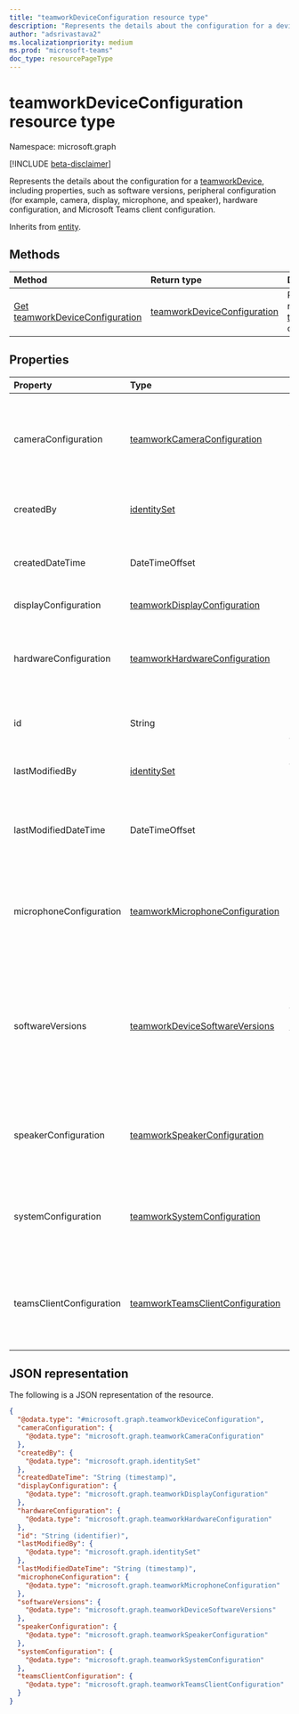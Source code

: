 ```yaml
---
title: "teamworkDeviceConfiguration resource type"
description: "Represents the details about the configuration for a device."
author: "adsrivastava2"
ms.localizationpriority: medium
ms.prod: "microsoft-teams"
doc_type: resourcePageType
---
```


# teamworkDeviceConfiguration resource type

Namespace: microsoft.graph

[!INCLUDE [beta-disclaimer](../../includes/beta-disclaimer.md)]

Represents the details about the configuration for a [teamworkDevice](../resources/teamworkdevice.md), including properties, such as software versions, peripheral configuration (for example, camera, display, microphone, and speaker), hardware configuration, and Microsoft Teams client configuration.


Inherits from [entity](../resources/entity.md).

## Methods
|Method|Return type|Description|
|:---|:---|:---|
|[Get teamworkDeviceConfiguration](../api/teamworkdeviceconfiguration-get.md)|[teamworkDeviceConfiguration](../resources/teamworkdeviceconfiguration.md)|Read the properties and relationships of a [teamworkDeviceConfiguration](../resources/teamworkdeviceconfiguration.md) object.|

## Properties
|Property|Type|Description|
|:---|:---|:---|
|cameraConfiguration|[teamworkCameraConfiguration](../resources/teamworkcameraconfiguration.md)|The camera configuration. Applicable only for Microsoft Teams Rooms devices.|
|createdBy|[identitySet](../resources/identityset.md)|Details of the user that created the document.|
|createdDateTime|DateTimeOffset|The UTC date and time when the document was created.|
|displayConfiguration|[teamworkDisplayConfiguration](../resources/teamworkdisplayconfiguration.md)|The display configuration.|
|hardwareConfiguration|[teamworkHardwareConfiguration](../resources/teamworkhardwareconfiguration.md)|The hardware configuration. Applicable only for Teams Rooms devices.|
|id|String|Document identifier. Inherited from [entity](../resources/entity.md).|
|lastModifiedBy|[identitySet](../resources/identityset.md)|The details of the user that modified the document.|
|lastModifiedDateTime|DateTimeOffset|The last UTC date and time when the document was modified.|
|microphoneConfiguration|[teamworkMicrophoneConfiguration](../resources/teamworkmicrophoneconfiguration.md)|The microphone configuration. Applicable only for Teams Rooms devices.|
|softwareVersions|[teamworkDeviceSoftwareVersions](../resources/teamworkdevicesoftwareversions.md)|Information related to software versions for the device, such as firmware, operating system, Teams client, and admin agent.|
|speakerConfiguration|[teamworkSpeakerConfiguration](../resources/teamworkspeakerconfiguration.md)|The speaker configuration. Applicable only for Teams Rooms devices.|
|systemConfiguration|[teamworkSystemConfiguration](../resources/teamworksystemconfiguration.md)|The system configuration. Not applicable for Teams Rooms devices.|
|teamsClientConfiguration|[teamworkTeamsClientConfiguration](../resources/teamworkteamsclientconfiguration.md)|The Teams client configuration. Applicable only for Teams Rooms devices.|


## JSON representation
The following is a JSON representation of the resource.
<!-- {
  "blockType": "resource",
  "keyProperty": "id",
  "@odata.type": "microsoft.graph.teamworkDeviceConfiguration",
  "baseType": "microsoft.graph.entity",
  "openType": false
}
-->
``` json
{
  "@odata.type": "#microsoft.graph.teamworkDeviceConfiguration",
  "cameraConfiguration": {
    "@odata.type": "microsoft.graph.teamworkCameraConfiguration"
  },
  "createdBy": {
    "@odata.type": "microsoft.graph.identitySet"
  },
  "createdDateTime": "String (timestamp)",
  "displayConfiguration": {
    "@odata.type": "microsoft.graph.teamworkDisplayConfiguration"
  },
  "hardwareConfiguration": {
    "@odata.type": "microsoft.graph.teamworkHardwareConfiguration"
  },
  "id": "String (identifier)",
  "lastModifiedBy": {
    "@odata.type": "microsoft.graph.identitySet"
  },
  "lastModifiedDateTime": "String (timestamp)",
  "microphoneConfiguration": {
    "@odata.type": "microsoft.graph.teamworkMicrophoneConfiguration"
  },
  "softwareVersions": {
    "@odata.type": "microsoft.graph.teamworkDeviceSoftwareVersions"
  },
  "speakerConfiguration": {
    "@odata.type": "microsoft.graph.teamworkSpeakerConfiguration"
  },
  "systemConfiguration": {
    "@odata.type": "microsoft.graph.teamworkSystemConfiguration"
  },
  "teamsClientConfiguration": {
    "@odata.type": "microsoft.graph.teamworkTeamsClientConfiguration"
  }
}
```

